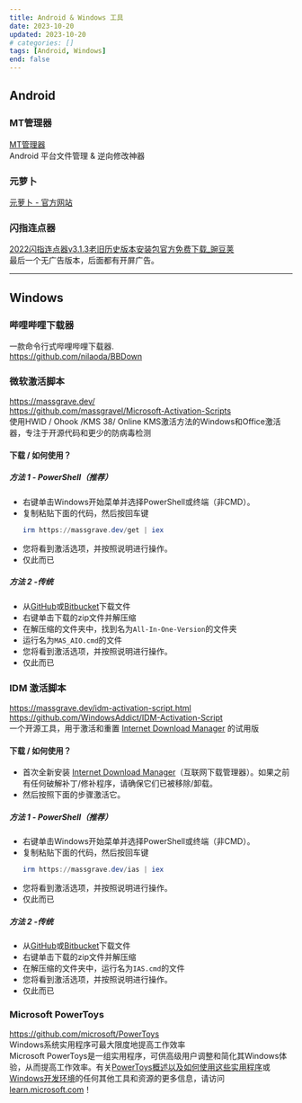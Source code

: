 ```yaml
---
title: Android & Windows 工具
date: 2023-10-20
updated: 2023-10-20
# categories: []
tags: [Android, Windows]
end: false
---
```


## Android

### MT管理器
[MT管理器](https://mt2.cn/)  
Android 平台文件管理 & 逆向修改神器

### 元萝卜 
[元萝卜 - 官方网站](https://www.die.lu/)

### 闪指连点器
[2022闪指连点器v3.1.3老旧历史版本安装包官方免费下载_豌豆荚](https://www.wandoujia.com/apps/8263424/history_v32)  
最后一个无广告版本，后面都有开屏广告。

---

## Windows

### 哔哩哔哩下载器
一款命令行式哔哩哔哩下载器.  
https://github.com/nilaoda/BBDown

### 微软激活脚本
https://massgrave.dev/  
https://github.com/massgravel/Microsoft-Activation-Scripts  
使用HWID / Ohook /KMS 38/ Online KMS激活方法的Windows和Office激活器，专注于开源代码和更少的防病毒检测

#### 下载 / 如何使用？
##### 方法 1 - PowerShell（推荐）
- 右键单击Windows开始菜单并选择PowerShell或终端（非CMD）。
- 复制粘贴下面的代码，然后按回车键
    ```PowerShell
    irm https://massgrave.dev/get | iex
    ```
- 您将看到激活选项，并按照说明进行操作。
- 仅此而已

##### 方法 2 -传统
- 从[GitHub](https://github.com/massgravel/Microsoft-Activation-Scripts/archive/refs/heads/master.zip)或[Bitbucket](https://bitbucket.org/WindowsAddict/microsoft-activation-scripts/get/master.zip)下载文件
- 右键单击下载的zip文件并解压缩
- 在解压缩的文件夹中，找到名为`All-In-One-Version`的文件夹
- 运行名为`MAS_AIO.cmd`的文件
- 您将看到激活选项，并按照说明进行操作。
- 仅此而已

### IDM 激活脚本
https://massgrave.dev/idm-activation-script.html  
https://github.com/WindowsAddict/IDM-Activation-Script  
一个开源工具，用于激活和重置 [Internet Download Manager](https://www.internetdownloadmanager.com/) 的试用版

#### 下载 / 如何使用？
- 首次全新安装 [Internet Download Manager](https://www.internetdownloadmanager.com/)（互联网下载管理器）。如果之前有任何破解补丁/修补程序，请确保它们已被移除/卸载。
- 然后按照下面的步骤激活它。

##### 方法 1 - PowerShell（推荐）
- 右键单击Windows开始菜单并选择PowerShell或终端（非CMD）。
- 复制粘贴下面的代码，然后按回车键
    ```PowerShell
    irm https://massgrave.dev/ias | iex
    ```
- 您将看到激活选项，并按照说明进行操作。
- 仅此而已

##### 方法 2 -传统
- 从[GitHub](https://github.com/WindowsAddict/IDM-Activation-Script/archive/refs/heads/main.zip)或[Bitbucket](https://bitbucket.org/WindowsAddict/idm-activation-script/get/main.zip)下载文件
- 右键单击下载的zip文件并解压缩
- 在解压缩的文件夹中，运行名为`IAS.cmd`的文件
- 您将看到激活选项，并按照说明进行操作。
- 仅此而已

### Microsoft PowerToys
https://github.com/microsoft/PowerToys  
Windows系统实用程序可最大限度地提高工作效率  
Microsoft PowerToys是一组实用程序，可供高级用户调整和简化其Windows体验，从而提高工作效率。有关[PowerToys概述以及如何使用这些实用程序](https://learn.microsoft.com/zh-cn/windows/powertoys)或[Windows开发环境](https://learn.microsoft.com/windows/dev-environment/overview)的任何其他工具和资源的更多信息，请访问[learn.microsoft.com](https://learn.microsoft.com/zh-cn/windows/powertoys)！
